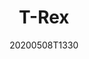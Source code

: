 ---
title: T-Rex
date: '20200508T1330'
tags:
- educatief 
- fauna 
- real life scan 
- dino
- beenderen
print_categories:
- Real Life 
type: prints
actualPrice: 5,00
comparePrice: 
inStock: 
options:
  Kleur:
  - Wit 
printProperties:
  kans op falen: middel 
---